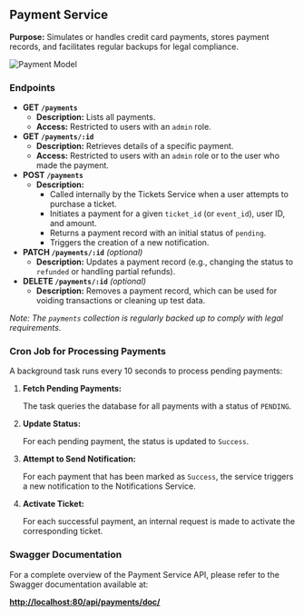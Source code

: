 ## Payment Service

**Purpose:**
Simulates or handles credit card payments, stores payment records, and facilitates regular backups for legal compliance.

![Payment Model](https://cloud.bryancellier.fr/api/v1/buckets/public/objects/download?preview=true&prefix=payme.png&version_id=null)

### Endpoints

- **GET `/payments`**
    - **Description:** Lists all payments.
    - **Access:** Restricted to users with an `admin` role.
- **GET `/payments/:id`**
    - **Description:** Retrieves details of a specific payment.
    - **Access:** Restricted to users with an `admin` role or to the user who made the payment.
- **POST `/payments`**
    - **Description:**
        - Called internally by the Tickets Service when a user attempts to purchase a ticket.
        - Initiates a payment for a given `ticket_id` (or `event_id`), user ID, and amount.
        - Returns a payment record with an initial status of `pending`.
        - Triggers the creation of a new notification.
- **PATCH `/payments/:id`** *(optional)*
    - **Description:** Updates a payment record (e.g., changing the status to `refunded` or handling partial refunds).
- **DELETE `/payments/:id`** *(optional)*
    - **Description:** Removes a payment record, which can be used for voiding transactions or cleaning up test data.

*Note: The `payments` collection is regularly backed up to comply with legal requirements.*

### Cron Job for Processing Payments

A background task runs every 10 seconds to process pending payments:

1. **Fetch Pending Payments:**
    
    The task queries the database for all payments with a status of `PENDING`.
    
2. **Update Status:**
    
    For each pending payment, the status is updated to `Success`.
    
3. **Attempt to Send Notification:**
    
    For each payment that has been marked as `Success`, the service triggers a new notification to the Notifications Service.
    
4. **Activate Ticket:**
    
    For each successful payment, an internal request is made to activate the corresponding ticket.
    

### Swagger Documentation

For a complete overview of the Payment Service API, please refer to the Swagger documentation available at:

[**http://localhost:80/api/payments/doc/**](http://localhost/api/payments/doc/)